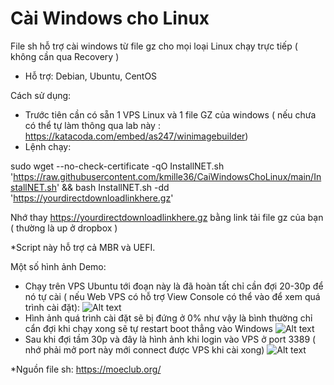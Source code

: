 # Cài Windows cho Linux
File sh hỗ trợ cài windows từ file gz cho mọi loại Linux chạy trực tiếp ( không cần qua Recovery )
- Hỗ trợ: Debian, Ubuntu, CentOS

Cách sử dụng:

- Trước tiên cần có sẵn 1 VPS Linux và 1 file GZ của windows ( nếu chưa có thể tự làm thông qua lab này : https://katacoda.com/embed/as247/winimagebuilder)
- Lệnh chạy:


sudo wget --no-check-certificate -qO InstallNET.sh 'https://raw.githubusercontent.com/kmille36/CaiWindowsChoLinux/main/InstallNET.sh' && bash InstallNET.sh -dd 'https://yourdirectdownloadlinkhere.gz'

Nhớ thay https://yourdirectdownloadlinkhere.gz bằng link tải file gz của bạn ( thường là up ở dropbox )

*Script này hỗ trợ cả MBR và UEFI.


Một số hình ảnh Demo:

- Chạy trên VPS Ubuntu tới đoạn này là đã hoàn tất chỉ cần đợi 20-30p để nó tự cài ( nếu Web VPS có hỗ trợ View Console có thể vào để xem quá trình cài đặt):
![Alt text](https://i.ibb.co/LZZ0WSy/image.png "Screenshot")
- Hình ảnh quá trình cài đặt sẽ bị đứng ở 0% như vậy là bình thường chỉ cẩn đợi khi chạy xong sẽ tự restart boot thẳng vào Windows
![Alt text](https://i.ibb.co/2Z5Jv7n/262202265-281488613935731-5683832719609328574-n.png "Screenshot")
- Sau khi đợi tầm 30p và đây là hình ảnh khi login vào VPS ở port 3389 ( nhớ phải mở port này mới connect được VPS khi cài xong)
![Alt text](https://i.ibb.co/VtZkKWF/image.png "Screenshot")


*Nguồn file sh: https://moeclub.org/


